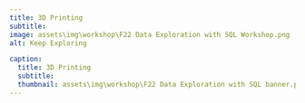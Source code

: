 ```yaml
---
title: 3D Printing
subtitle: 
image: assets\img\workshop\F22 Data Exploration with SQL Workshop.png
alt: Keep Exploring

caption:
  title: 3D Printing
  subtitle:
  thumbnail: assets\img\workshop\F22 Data Exploration with SQL banner.png
---
```


